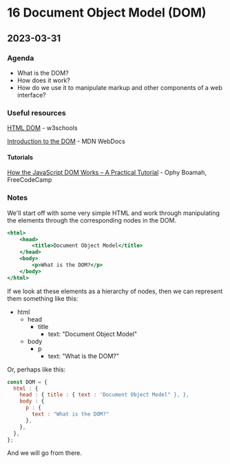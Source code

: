 # 16 Document Object Model (DOM)

## 2023-03-31

### Agenda

- What is the DOM?
- How does it work?
- How do we use it to manipulate markup and other components of a web interface?

### Useful resources

[HTML DOM](https://www.w3schools.com/js/js_htmldom.asp) - w3schools

[Introduction to the DOM](https://developer.mozilla.org/en-US/docs/Web/API/Document_Object_Model/Introduction) - MDN WebDocs

#### Tutorials

[How the JavaScript DOM Works – A Practical Tutorial](freecodecamp.org/news/the-javascript-dom-a-practical-tutorial/) - Ophy Boamah, FreeCodeCamp

### Notes

We'll start off with some very simple HTML and work through manipulating the elements through the corresponding nodes in the DOM. 

```index.html
<html>
    <head>
        <title>Document Object Model</title>
    </head>
    <body>
        <p>What is the DOM?</p>
    </body>
</html>
```

If we look at these elements as a hierarchy of nodes, then we can represent them something like this:

- html
    - head
        - title
            - text: "Document Object Model"
    - body
        - p
            - text: "What is the DOM?"

Or, perhaps like this:

```scripts.js
const DOM = { 
  html : { 
    head : { title : { text : 'Document Object Model" }, },
    body : {
      p : {
        text : "What is the DOM?"
      },
    },
  },
};
```

And we will go from there.

